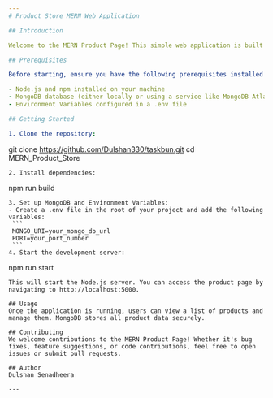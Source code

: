 ```yaml
---
# Product Store MERN Web Application

## Introduction

Welcome to the MERN Product Page! This simple web application is built using the MERN stack (MongoDB, Express, React, and Node.js). It allows users to view and manage product details with a clean and efficient design.

## Prerequisites

Before starting, ensure you have the following prerequisites installed and set up:

- Node.js and npm installed on your machine
- MongoDB database (either locally or using a service like MongoDB Atlas)
- Environment Variables configured in a .env file

## Getting Started

1. Clone the repository:

   ```
   git clone https://github.com/Dulshan330/taskbun.git
   cd MERN_Product_Store
   ```
2. Install dependencies:

   ```
   npm run build
   ```
  3. Set up MongoDB and Environment Variables:
  - Create a .env file in the root of your project and add the following variables:
    ```
    MONGO_URI=your_mongo_db_url
    PORT=your_port_number
    ```
4. Start the development server:

   ```
   npm run start
   ```
   This will start the Node.js server. You can access the product page by navigating to http://localhost:5000.

## Usage
Once the application is running, users can view a list of products and manage them. MongoDB stores all product data securely.

## Contributing
We welcome contributions to the MERN Product Page! Whether it's bug fixes, feature suggestions, or code contributions, feel free to open issues or submit pull requests.

## Author
Dulshan Senadheera

---
```

